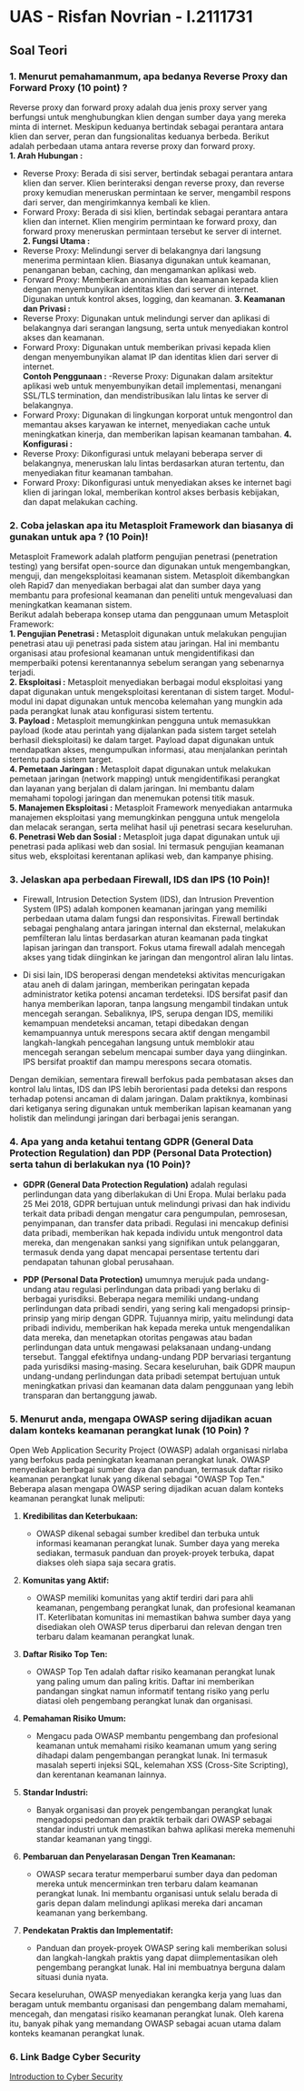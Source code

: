 # UAS - Risfan Novrian - I.2111731

## Soal Teori

### 1. Menurut pemahamanmum, apa bedanya Reverse Proxy dan Forward Proxy (10 point) ?
Reverse proxy dan forward proxy adalah dua jenis proxy server yang berfungsi untuk menghubungkan klien dengan sumber daya yang mereka minta di internet. Meskipun keduanya bertindak sebagai perantara antara klien dan server, peran dan fungsionalitas keduanya berbeda. Berikut adalah perbedaan utama antara reverse proxy dan forward proxy. <br>
**1. Arah Hubungan :**
- Reverse Proxy: Berada di sisi server, bertindak sebagai perantara antara klien dan server. Klien berinteraksi dengan reverse proxy, dan reverse proxy kemudian meneruskan permintaan ke server, mengambil respons dari server, dan mengirimkannya kembali ke klien.
- Forward Proxy: Berada di sisi klien, bertindak sebagai perantara antara klien dan internet. Klien mengirim permintaan ke forward proxy, dan forward proxy meneruskan permintaan tersebut ke server di internet.<br>
**2. Fungsi Utama :**
- Reverse Proxy: Melindungi server di belakangnya dari langsung menerima permintaan klien. Biasanya digunakan untuk keamanan, penanganan beban, caching, dan mengamankan aplikasi web.
- Forward Proxy: Memberikan anonimitas dan keamanan kepada klien dengan menyembunyikan identitas klien dari server di internet. Digunakan untuk kontrol akses, logging, dan keamanan.
__3. Keamanan dan Privasi :__
- Reverse Proxy: Digunakan untuk melindungi server dan aplikasi di belakangnya dari serangan langsung, serta untuk menyediakan kontrol akses dan keamanan.
- Forward Proxy: Digunakan untuk memberikan privasi kepada klien dengan menyembunyikan alamat IP dan identitas klien dari server di internet.<br>
**Contoh Penggunaan :**
-Reverse Proxy: Digunakan dalam arsitektur aplikasi web untuk menyembunyikan detail implementasi, menangani SSL/TLS termination, dan mendistribusikan lalu lintas ke server di belakangnya.
- Forward Proxy: Digunakan di lingkungan korporat untuk mengontrol dan memantau akses karyawan ke internet, menyediakan cache untuk meningkatkan kinerja, dan memberikan lapisan keamanan tambahan.
**4. Konfigurasi :**
- Reverse Proxy: Dikonfigurasi untuk melayani beberapa server di belakangnya, meneruskan lalu lintas berdasarkan aturan tertentu, dan menyediakan fitur keamanan tambahan.
- Forward Proxy: Dikonfigurasi untuk menyediakan akses ke internet bagi klien di jaringan lokal, memberikan kontrol akses berbasis kebijakan, dan dapat melakukan caching.

### 2. Coba jelaskan apa itu Metasploit Framework dan biasanya di gunakan untuk apa ? (10 Poin)!
Metasploit Framework adalah platform pengujian penetrasi (penetration testing) yang bersifat open-source dan digunakan untuk mengembangkan, menguji, dan mengeksploitasi keamanan sistem. Metasploit dikembangkan oleh Rapid7 dan menyediakan berbagai alat dan sumber daya yang membantu para profesional keamanan dan peneliti untuk mengevaluasi dan meningkatkan keamanan sistem.<br>
Berikut adalah beberapa konsep utama dan penggunaan umum Metasploit Framework: <br>
**1. Pengujian Penetrasi :**
Metasploit digunakan untuk melakukan pengujian penetrasi atau uji penetrasi pada sistem atau jaringan. Hal ini membantu organisasi atau profesional keamanan untuk mengidentifikasi dan memperbaiki potensi kerentanannya sebelum serangan yang sebenarnya terjadi.<br>
**2. Eksploitasi :**
Metasploit menyediakan berbagai modul eksploitasi yang dapat digunakan untuk mengeksploitasi kerentanan di sistem target. Modul-modul ini dapat digunakan untuk mencoba kelemahan yang mungkin ada pada perangkat lunak atau konfigurasi sistem tertentu.<br>
**3. Payload :**
Metasploit memungkinkan pengguna untuk memasukkan payload (kode atau perintah yang dijalankan pada sistem target setelah berhasil dieksploitasi) ke dalam target. Payload dapat digunakan untuk mendapatkan akses, mengumpulkan informasi, atau menjalankan perintah tertentu pada sistem target.<br>
**4. Pemetaan Jaringan :**
Metasploit dapat digunakan untuk melakukan pemetaan jaringan (network mapping) untuk mengidentifikasi perangkat dan layanan yang berjalan di dalam jaringan. Ini membantu dalam memahami topologi jaringan dan menemukan potensi titik masuk.<br>
**5. Manajemen Eksploitasi :**
Metasploit Framework menyediakan antarmuka manajemen eksploitasi yang memungkinkan pengguna untuk mengelola dan melacak serangan, serta melihat hasil uji penetrasi secara keseluruhan.<br>
**6. Penetrasi Web dan Sosial :**
Metasploit juga dapat digunakan untuk uji penetrasi pada aplikasi web dan sosial. Ini termasuk pengujian keamanan situs web, eksploitasi kerentanan aplikasi web, dan kampanye phising.<br>

### 3. Jelaskan apa perbedaan Firewall, IDS dan IPS (10 Poin)!
- Firewall, Intrusion Detection System (IDS), dan Intrusion Prevention System (IPS) adalah komponen keamanan jaringan yang memiliki perbedaan utama dalam fungsi dan responsivitas. Firewall bertindak sebagai penghalang antara jaringan internal dan eksternal, melakukan pemfilteran lalu lintas berdasarkan aturan keamanan pada tingkat lapisan jaringan dan transport. Fokus utama firewall adalah mencegah akses yang tidak diinginkan ke jaringan dan mengontrol aliran lalu lintas.<br>

- Di sisi lain, IDS beroperasi dengan mendeteksi aktivitas mencurigakan atau aneh di dalam jaringan, memberikan peringatan kepada administrator ketika potensi ancaman terdeteksi. IDS bersifat pasif dan hanya memberikan laporan, tanpa langsung mengambil tindakan untuk mencegah serangan. Sebaliknya, IPS, serupa dengan IDS, memiliki kemampuan mendeteksi ancaman, tetapi dibedakan dengan kemampuannya untuk merespons secara aktif dengan mengambil langkah-langkah pencegahan langsung untuk memblokir atau mencegah serangan sebelum mencapai sumber daya yang diinginkan. IPS bersifat proaktif dan mampu merespons secara otomatis.<br>

Dengan demikian, sementara firewall berfokus pada pembatasan akses dan kontrol lalu lintas, IDS dan IPS lebih berorientasi pada deteksi dan respons terhadap potensi ancaman di dalam jaringan. Dalam praktiknya, kombinasi dari ketiganya sering digunakan untuk memberikan lapisan keamanan yang holistik dan melindungi jaringan dari berbagai jenis serangan.<br>

### 4. Apa yang anda ketahui tentang GDPR (General Data Protection Regulation) dan PDP (Personal Data Protection) serta tahun di berlakukan nya (10 Poin)?
- **GDPR (General Data Protection Regulation)** adalah regulasi perlindungan data yang diberlakukan di Uni Eropa. Mulai berlaku pada 25 Mei 2018, GDPR bertujuan untuk melindungi privasi dan hak individu terkait data pribadi dengan mengatur cara pengumpulan, pemrosesan, penyimpanan, dan transfer data pribadi. Regulasi ini mencakup definisi data pribadi, memberikan hak kepada individu untuk mengontrol data mereka, dan mengenakan sanksi yang signifikan untuk pelanggaran, termasuk denda yang dapat mencapai persentase tertentu dari pendapatan tahunan global perusahaan.<br>

- **PDP (Personal Data Protection)** umumnya merujuk pada undang-undang atau regulasi perlindungan data pribadi yang berlaku di berbagai yurisdiksi. Beberapa negara memiliki undang-undang perlindungan data pribadi sendiri, yang sering kali mengadopsi prinsip-prinsip yang mirip dengan GDPR. Tujuannya mirip, yaitu melindungi data pribadi individu, memberikan hak kepada mereka untuk mengendalikan data mereka, dan menetapkan otoritas pengawas atau badan perlindungan data untuk mengawasi pelaksanaan undang-undang tersebut. Tanggal efektifnya undang-undang PDP bervariasi tergantung pada yurisdiksi masing-masing. Secara keseluruhan, baik GDPR maupun undang-undang perlindungan data pribadi setempat bertujuan untuk meningkatkan privasi dan keamanan data dalam penggunaan yang lebih transparan dan bertanggung jawab.

### 5. Menurut anda, mengapa OWASP sering dijadikan acuan dalam konteks keamanan perangkat lunak (10 Poin) ?
Open Web Application Security Project (OWASP) adalah organisasi nirlaba yang berfokus pada peningkatan keamanan perangkat lunak. OWASP menyediakan berbagai sumber daya dan panduan, termasuk daftar risiko keamanan perangkat lunak yang dikenal sebagai "OWASP Top Ten." Beberapa alasan mengapa OWASP sering dijadikan acuan dalam konteks keamanan perangkat lunak meliputi:

1. **Kredibilitas dan Keterbukaan:**
   - OWASP dikenal sebagai sumber kredibel dan terbuka untuk informasi keamanan perangkat lunak. Sumber daya yang mereka sediakan, termasuk panduan dan proyek-proyek terbuka, dapat diakses oleh siapa saja secara gratis.

2. **Komunitas yang Aktif:**
   - OWASP memiliki komunitas yang aktif terdiri dari para ahli keamanan, pengembang perangkat lunak, dan profesional keamanan IT. Keterlibatan komunitas ini memastikan bahwa sumber daya yang disediakan oleh OWASP terus diperbarui dan relevan dengan tren terbaru dalam keamanan perangkat lunak.

3. **Daftar Risiko Top Ten:**
   - OWASP Top Ten adalah daftar risiko keamanan perangkat lunak yang paling umum dan paling kritis. Daftar ini memberikan pandangan singkat namun informatif tentang risiko yang perlu diatasi oleh pengembang perangkat lunak dan organisasi.

4. **Pemahaman Risiko Umum:**
   - Mengacu pada OWASP membantu pengembang dan profesional keamanan untuk memahami risiko keamanan umum yang sering dihadapi dalam pengembangan perangkat lunak. Ini termasuk masalah seperti injeksi SQL, kelemahan XSS (Cross-Site Scripting), dan kerentanan keamanan lainnya.

5. **Standar Industri:**
   - Banyak organisasi dan proyek pengembangan perangkat lunak mengadopsi pedoman dan praktik terbaik dari OWASP sebagai standar industri untuk memastikan bahwa aplikasi mereka memenuhi standar keamanan yang tinggi.

6. **Pembaruan dan Penyelarasan Dengan Tren Keamanan:**
   - OWASP secara teratur memperbarui sumber daya dan pedoman mereka untuk mencerminkan tren terbaru dalam keamanan perangkat lunak. Ini membantu organisasi untuk selalu berada di garis depan dalam melindungi aplikasi mereka dari ancaman keamanan yang berkembang.

7. **Pendekatan Praktis dan Implementatif:**
   - Panduan dan proyek-proyek OWASP sering kali memberikan solusi dan langkah-langkah praktis yang dapat diimplementasikan oleh pengembang perangkat lunak. Hal ini membuatnya berguna dalam situasi dunia nyata.

Secara keseluruhan, OWASP menyediakan kerangka kerja yang luas dan beragam untuk membantu organisasi dan pengembang dalam memahami, mencegah, dan mengatasi risiko keamanan perangkat lunak. Oleh karena itu, banyak pihak yang memandang OWASP sebagai acuan utama dalam konteks keamanan perangkat lunak.

### 6. Link Badge Cyber Security
[Introduction to Cyber Security](http://https://www.credly.com/badges/3a3312eb-6a19-4b42-99bc-7df38ff726f4/public_url)
